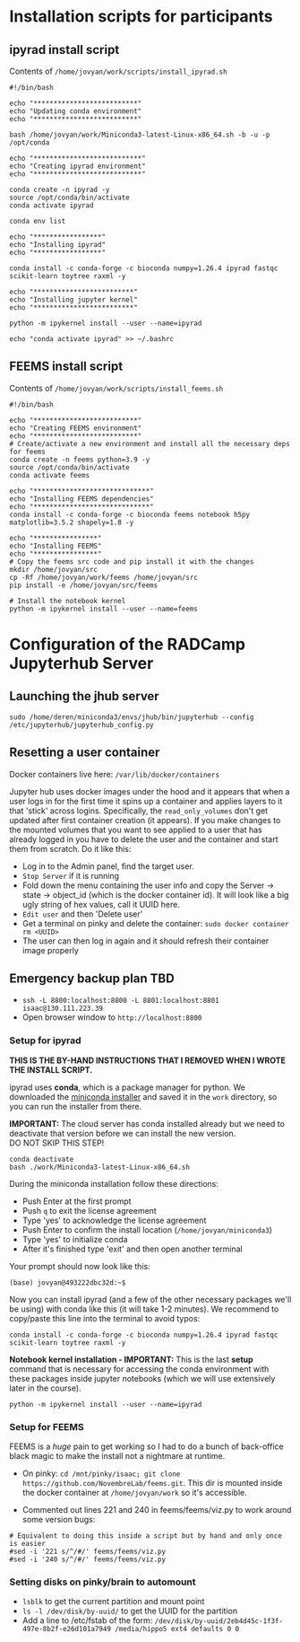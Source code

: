 # Installation scripts for participants

## ipyrad install script
Contents of `/home/jovyan/work/scripts/install_ipyrad.sh`
```
#!/bin/bash

echo "**************************"
echo "Updating conda environment"
echo "**************************"

bash /home/jovyan/work/Miniconda3-latest-Linux-x86_64.sh -b -u -p /opt/conda

echo "***************************"
echo "Creating ipyrad environment"
echo "***************************"

conda create -n ipyrad -y
source /opt/conda/bin/activate
conda activate ipyrad

conda env list

echo "*****************"
echo "Installing ipyrad"
echo "*****************"

conda install -c conda-forge -c bioconda numpy=1.26.4 ipyrad fastqc scikit-learn toytree raxml -y

echo "*************************"
echo "Installing jupyter kernel"
echo "*************************"

python -m ipykernel install --user --name=ipyrad

echo "conda activate ipyrad" >> ~/.bashrc
```

## FEEMS install script
Contents of `/home/jovyan/work/scripts/install_feems.sh`
```
#!/bin/bash

echo "**************************"
echo "Creating FEEMS environment"
echo "**************************"
# Create/activate a new environment and install all the necessary deps for feems
conda create -n feems python=3.9 -y
source /opt/conda/bin/activate
conda activate feems

echo "*****************************"
echo "Installing FEEMS dependencies"
echo "*****************************"
conda install -c conda-forge -c bioconda feems notebook h5py matplotlib=3.5.2 shapely=1.8 -y

echo "****************"
echo "Installing FEEMS"
echo "****************"
# Copy the feems src code and pip install it with the changes
mkdir /home/jovyan/src
cp -Rf /home/jovyan/work/feems /home/jovyan/src
pip install -e /home/jovyan/src/feems

# Install the notebook kernel
python -m ipykernel install --user --name=feems
```

# Configuration of the RADCamp Jupyterhub Server

## Launching the jhub server
`sudo /home/deren/miniconda3/envs/jhub/bin/jupyterhub --config /etc/jupyterhub/jupyterhub_config.py`

## Resetting a user container

Docker containers live here: `/var/lib/docker/containers`

Jupyter hub uses docker images under the hood and it appears that when a user logs in for the first time it
spins up a container and applies layers to it that 'stick' across logins. Specifically, the `read_only_volumes`
don't get updated after first container creation (it appears). If you make changes to the mounted volumes
that you want to see applied to a user that has already logged in you have to delete the user and the
container and start them from scratch. Do it like this:

* Log in to the Admin panel, find the target user.
* `Stop Server` if it is running
* Fold down the menu containing the user info and copy the Server → state → object_id (which is the 
docker container id). It will look like a big ugly string of hex values, call it UUID here.
* `Edit user` and then 'Delete user'
* Get a terminal on pinky and delete the container: `sudo docker container rm <UUID>`
* The user can then log in again and it should refresh their container image properly

## Emergency backup plan **TBD**
* `ssh -L 8800:localhost:8800 -L 8801:localhost:8801 isaac@130.111.223.39`
* Open browser window to `http://localhost:8800`

### Setup for ipyrad

**THIS IS THE BY-HAND INSTRUCTIONS THAT I REMOVED WHEN I WROTE THE INSTALL SCRIPT.**

ipyrad uses **conda**, which is a package manager for python. We downloaded
the [miniconda installer](https://docs.anaconda.com/miniconda/miniconda-other-installer-links/)
and saved it in the `work` directory, so you can run the installer from there.

**IMPORTANT:** The cloud server has conda installed already but we need to deactivate
that version before we can install the new version.   
DO NOT SKIP THIS STEP!

```
conda deactivate
bash ./work/Miniconda3-latest-Linux-x86_64.sh
```

During the miniconda installation follow these directions:
* Push Enter at the first prompt
* Push `q` to exit the license agreement
* Type 'yes' to acknowledge the license agreement
* Push Enter to confirm the install location (`/home/jovyan/miniconda3`)
* Type 'yes' to initialize conda
* After it's finished type 'exit' and then open another terminal

Your prompt  should now look like this:

```
(base) jovyan@493222dbc32d:~$
```

Now you can install ipyrad (and a few of the other necessary packages we'll be using)
with conda like this (it will take 1-2 minutes). We recommend to copy/paste this line
into the terminal to avoid typos:
```
conda install -c conda-forge -c bioconda numpy=1.26.4 ipyrad fastqc scikit-learn toytree raxml -y
```

**Notebook kernel installation - IMPORTANT:** This is the last **setup** command
that is necessary for accessing the conda environment with these packages inside
jupyter notebooks (which we will use extensively later in the course).
```
python -m ipykernel install --user --name=ipyrad
```

### Setup for FEEMS
FEEMS is a _huge_ pain to get working so I had to do a bunch of back-office black
magic to make the install not a nightmare at runtime.

* On pinky: `cd /mnt/pinky/isaac; git clone https://github.com/NovembreLab/feems.git`. This
dir is mounted inside the docker container at `/home/jovyan/work` so it's accessible.

* Commented out lines 221 and 240 in feems/feems/viz.py to work around some version bugs:
```
# Equivalent to doing this inside a script but by hand and only once is easier
#sed -i '221 s/^/#/' feems/feems/viz.py
#sed -i '240 s/^/#/' feems/feems/viz.py
```

### Setting disks on pinky/brain to automount
* `lsblk` to get the current partition and mount point
* `ls -l /dev/disk/by-uuid/` to get the UUID for the partition
* Add a line to /etc/fstab of the form: `/dev/disk/by-uuid/2eb4d45c-1f3f-497e-8b2f-e26d101a7949 /media/hippo5 ext4 defaults 0 0`
